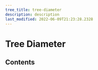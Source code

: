```yaml
---
tree_title: tree-diameter
description: description
last_modified: 2022-06-09T21:23:28.2328
---
```


# Tree Diameter

## Contents

